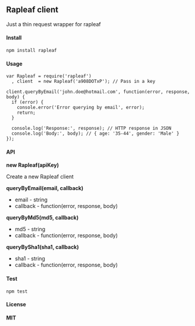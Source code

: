 Rapleaf client
--------------

Just a thin request wrapper for rapleaf

#### Install

    npm install rapleaf

#### Usage

    var Rapleaf = require('rapleaf')
      , client  = new Rapleaf('a908DOTxP'); // Pass in a key

    client.queryByEmail('john.doe@hotmail.com', function(error, response, body) {
      if (error) {
        console.error('Error querying by email', error);
        return;
      }

      console.log('Response:', response); // HTTP response in JSON
      console.log('Body:', body); // { age: '35-44', gender: 'Male' }
    });

#### API

**new Rapleaf(apiKey)**

Create a new Rapleaf client

**queryByEmail(email, callback)**

  * email - string
  * callback - function(error, response, body)

**queryByMd5(md5, callback)**

 * md5 - string
 * callback - function(error, response, body)

**queryBySha1(sha1, callback)**

 * sha1 - string
 * callback - function(error, response, body)

#### Test

    npm test

#### License

**MIT**
